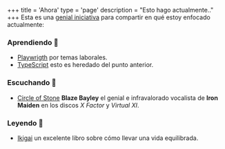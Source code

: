 +++
title = 'Ahora'
type = 'page'
description = "Esto hago actualmente.."
+++
Esta es una [genial iniciativa](https://nownownow.com/about "Iniciativa /Now") para compartir en qué estoy enfocado actualmente:

### Aprendiendo :school:

- [Playwrigth](https://playwright.dev/ "PLaywright web") por temas laborales.
- [TypeScript](https://www.typescriptlang.org/ "TypeScript Web") esto es heredado del punto anterior.

### Escuchando :musical_note:

- [Circle of Stone](https://www.blazebayley.net/lyrics/circle.htm "Circle of Stone Album by Blaze Bayley") __Blaze Bayley__ el genial e infravalorado vocalista de __Iron Maiden__ en los discos _X Factor_ y _Virtual XI_.

### Leyendo :book:

- [Ikigai](https://www.amazon.com/Ikigai-Japanese-Secret-Long-Happy/dp/0143130722 "El secreto Japonés para una vida larga y feliz") un excelente libro sobre cómo llevar una vida equilibrada.
